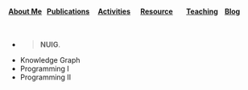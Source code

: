 ####  [About Me](README.md) &nbsp;  [Publications](./Publications.html)&nbsp; &nbsp; &nbsp;[Activities](./Activities.html)&nbsp; &nbsp; &nbsp; [Resource](./Resource.html)&nbsp; &nbsp; &nbsp;  &nbsp; [Teaching](./teaching.html)&nbsp;  &nbsp; [Blog](./blog.html)&nbsp; 


&nbsp; 
&nbsp; 
&nbsp; 
&nbsp; 
&nbsp;
&nbsp;
&nbsp;
&nbsp;


- >**NUIG**.
&nbsp;
&nbsp;
- Knowledge Graph 
- Programming Ι
- Programming ΙΙ
